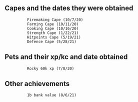 ## Capes and the dates they were obtained
```
          Firemaking Cape (10/7/20)
          Farming Cape (10/11/20)
          Cooking Cape (10/16/20)
          Strength Cape (1/22/21)
          Hitpoints Cape (5/19/21)
          Defence Cape (5/28/21)
```
## Pets and their xp/kc and date obtained
```
          Rocky 60k xp (7/8/20)
```
## Other achievements
```
          1b bank value (8/6/21)
```

